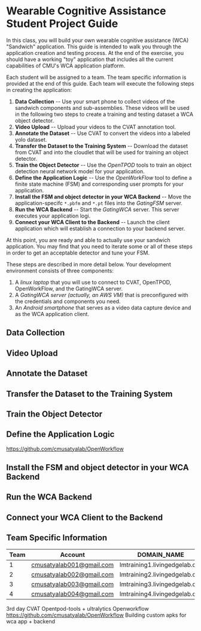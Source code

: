 # Wearable Cognitive Assistance Student Project Guide
In this class, you will build your own wearable cognitive assistance (WCA) "Sandwich" application. This guide is intended to walk you through the application creation and testing process. At the end of the exercise, you should have a working "toy" application that includes all the current capabilities of CMU's WCA application platform.

Each student will be assigned to a team. The team specific information is provided at the end of this guide. Each team will execute the following steps in creating the application:

1. **Data Collection** -- Use your smart phone to collect videos of the sandwich components and sub-assemblies. These videos will be used in the following two steps to create a training and testing dataset a WCA object detector.
2. **Video Upload** -- Upload your videos to the CVAT annotation tool.
3. **Annotate the Dataset** -- Use CVAT to convert the videos into a labeled yolo dataset.
4. **Transfer the Dataset to the Training System** -- Download the dataset from CVAT and into the cloudlet that will be used for training an object detector.
6. **Train the Object Detector** -- Use the *OpenTPOD* tools to train an object detection neural network model for your application.
7. **Define the Application Logic** -- Use the *OpenWorkFlow* tool to define a finite state machine (FSM) and corresponding user prompts for your application.
8. **Install the FSM and object detector in your WCA Backend** -- Move the application-specifc `*.pbfm` and `*.pt` files into the *GatingFSM* server.
9. **Run the WCA Backend** -- Start the *GatingWCA* server. This server executes your application logi.
10. **Connect your WCA Client to the Backend** -- Launch the client application which will establish a connection to your backend server.

At this point, you are ready and able to actually use your sandwich application. You may find that you need to iterate some or all of these steps in order to get an acceptable detector and tune your FSM.

These steps are described in more detail below. Your development environment consists of three components:
1. A *linux laptop* that you will use to connect to CVAT, OpenTPOD, OpenWorkFlow, and the GatingWCA server.
2. A *GatingWCA server (actually, an AWS VM)* that is preconfigured with the credentials and components you need.
3. An *Android smartphone* that serves as a video data capture device and as the WCA application client.

## Data Collection

## Video Upload


## Annotate the Dataset

## Transfer the Dataset to the Training System

## Train the Object Detector

## Define the Application Logic
https://github.com/cmusatyalab/OpenWorkflow

## Install the FSM and object detector in your WCA Backend

## Run the WCA Backend

## Connect your WCA Client to the Backend

## Team Specific Information

| Team | Account                  | DOMAIN_NAME                   | IP Address     |
| ---- | ------------------------ | ----------------------------- | -------------- |
| 1    | cmusatyalab001@gmail.com | lmtraining1.livingedgelab.org | 52.21.253.39   |
| 2    | cmusatyalab002@gmail.com | lmtraining2.livingedgelab.org | 34.202.133.19  |
| 3    | cmusatyalab003@gmail.com | lmtraining3.livingedgelab.org | 34.230.218.14  |
| 4    | cmusatyalab004@gmail.com | lmtraining4.livingedgelab.org | 174.129.14.131 |

3rd day
CVAT
Opentpod-tools + ultralytics
Openworkflow
https://github.com/cmusatyalab/OpenWorkflow
Building custom apks for wca app + backend
